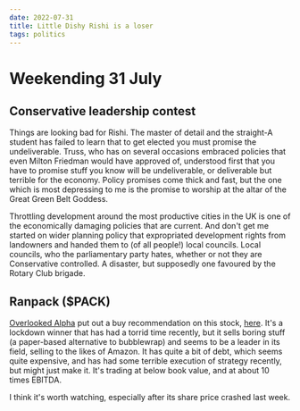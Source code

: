 ```yaml
---
date: 2022-07-31
title: Little Dishy Rishi is a loser
tags: politics
---
```


# Weekending 31 July
## Conservative leadership contest

Things are looking bad for Rishi.
The master of detail and the straight-A student has failed to learn that to get elected you must promise the undeliverable.
Truss, who has on several occasions embraced policies that even Milton Friedman would have approved of, understood first that you have to promise stuff you know will be undeliverable, or deliverable but terrible for the economy.
Policy promises come thick and fast, but the one which is most depressing to me is the promise to worship at the altar of the Great Green Belt Goddess.

Throttling development around the most productive cities in the UK is one of the economically damaging policies that are current. 
And don't get me started on wider planning policy that expropriated development rights from landowners and handed them to (of all people!) local councils.
Local councils, who the parliamentary party hates, whether or not they are Conservative controlled.
A disaster, but supposedly one favoured by the Rotary Club brigade.

## Ranpack ($PACK)

[Overlooked Alpha](https://www.overlookedalpha.com/) put out a buy recommendation on this stock, [here](https://www.overlookedalpha.com/p/ranpak-holdings-the-case-for-a-busted). 
It's a lockdown winner that has had a torrid time recently, but it sells boring stuff (a paper-based alternative to bubblewrap) and seems to be a leader in its field, selling to the likes of Amazon.
It has quite a bit of debt, which seems quite expensive, and has had some terrible execution of strategy recently, but might just make it. It's trading at below book value, and at about 10 times EBITDA.

I think it's worth watching, especially after its share price crashed last week.



